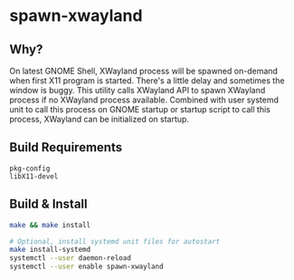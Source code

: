 # spawn-xwayland

## Why?

On latest GNOME Shell, XWayland process will be spawned on-demand when first X11 program is started. There's a little delay and sometimes the window is buggy. This utility calls XWayland API to spawn XWayland process if no XWayland process available. Combined with user systemd unit to call this process on GNOME startup or startup script to call this process, XWayland can be initialized on startup.

## Build Requirements

```
pkg-config
libX11-devel
```

## Build & Install

```sh
make && make install

# Optional, install systemd unit files for autostart
make install-systemd
systemctl --user daemon-reload
systemctl --user enable spawn-xwayland
```
